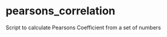 pearsons_correlation
====================

Script to calculate Pearsons Coefficient from a set of numbers
